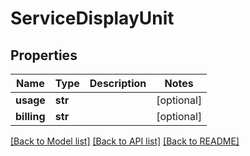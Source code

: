 # ServiceDisplayUnit

## Properties
Name | Type | Description | Notes
------------ | ------------- | ------------- | -------------
**usage** | **str** |  | [optional] 
**billing** | **str** |  | [optional] 

[[Back to Model list]](../README.md#documentation-for-models) [[Back to API list]](../README.md#documentation-for-api-endpoints) [[Back to README]](../README.md)



